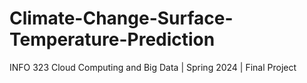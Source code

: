# Climate-Change-Surface-Temperature-Prediction

INFO 323 Cloud Computing and Big Data | Spring 2024 | Final Project
